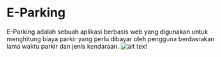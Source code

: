 # E-Parking
E-Parking adalah sebuah aplikasi berbasis web yang digunakan untuk menghitung biaya parkir yang perlu dibayar oleh pengguna berdasrakan lama waktu parkir dan jenis kendaraan.
![alt text](https://firebasestorage.googleapis.com/v0/b/stunt-5913f.appspot.com/o/FotoGit%2FScreenshot%20(382).png?alt=media&token=3ea88b53-7875-4746-a3c2-6b02f23edf7f)
